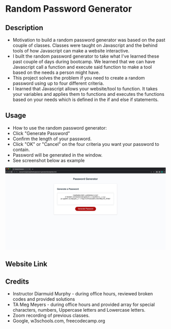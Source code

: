 # Random Password Generator

## Description
- Motivation to build a random password generator was based on the past couple of classes. Classes were taught on Javascript and the behind tools of how Javascript can make a website interactive.
- I built the random password generator to take what I've learned these past couple of days during bootcamp. We learned that we can have Javascript call a function and execute said function to make a tool based on the needs a person might have.
- This project solves the problem if you need to create a random password using up to four different criteria.
- I learned that Javascript allows your website/tool to function. It takes your variables and applies them to functions and executes the functions based on your needs which is defined in the if and else if statements.

## Usage
- How to use the random password generator:
- Click "Generate Password"
- Confirm the length of your password.
- Click "OK" or "Cancel" on the four criteria you want your password to contain.
- Password will be generated in the window.
- See screenshot below as example

![Random password generator.](./Develop/Image%203-11-23%20at%208.52%20PM.jpg)

## Website Link


## Credits
- Instructor Diarmuid Murphy - during office hours, reviewed broken codes and provided solutions 
- TA Meg Meyers - during office hours and provided array for special characters, numbers, Uppercase letters and Lowercase letters.
- Zoom recording of previous classes.
- Google, w3schools.com, freecodecamp.org
